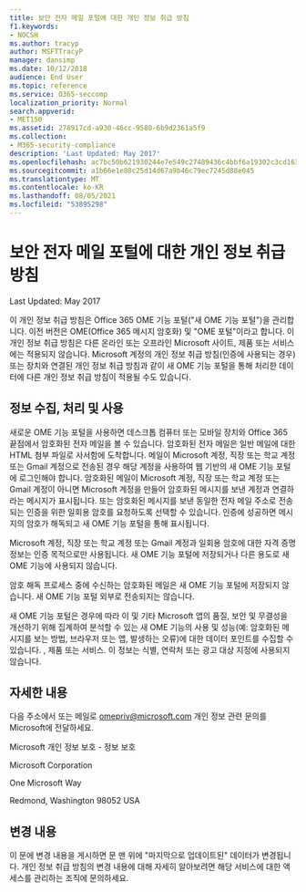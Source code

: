 ```yaml
---
title: 보안 전자 메일 포털에 대한 개인 정보 취급 방침
f1.keywords:
- NOCSH
ms.author: tracyp
author: MSFTTracyP
manager: dansimp
ms.date: 10/12/2018
audience: End User
ms.topic: reference
ms.service: O365-seccomp
localization_priority: Normal
search.appverid:
- MET150
ms.assetid: 278917cd-a930-46cc-9580-6b9d2361a5f9
ms.collection:
- M365-security-compliance
description: 'Last Updated: May 2017'
ms.openlocfilehash: ac7bc50b621930244e7e549c27489436c4bbf6a19302c3cd16310d9f69108b1b
ms.sourcegitcommit: a1b66e1e80c25d14d67a9b46c79ec7245d88e045
ms.translationtype: MT
ms.contentlocale: ko-KR
ms.lasthandoff: 08/05/2021
ms.locfileid: "53895298"
---
```

# <a name="privacy-statement-for-secure-email-portal"></a>보안 전자 메일 포털에 대한 개인 정보 취급 방침

Last Updated: May 2017
  
이 개인 정보 취급 방침은 Office 365 OME 기능 포털("새 OME 기능 포털")을 관리합니다. 이전 버전은 OME(Office 365 메시지 암호화) 및 "OME 포털"이라고 합니다. 이 개인 정보 취급 방침은 다른 온라인 또는 오프라인 Microsoft 사이트, 제품 또는 서비스에는 적용되지 않습니다. Microsoft 계정의 개인 정보 취급 방침(인증에 사용되는 경우) 또는 장치와 연결된 개인 정보 취급 방침과 같이 새 OME 기능 포털을 통해 처리한 데이터에 다른 개인 정보 취급 방침이 적용될 수도 있습니다.
  
## <a name="collection-processing-and-use-of-your-information"></a>정보 수집, 처리 및 사용

새로운 OME 기능 포털을 사용하면 데스크톱 컴퓨터 또는 모바일 장치와 Office 365 끝점에서 암호화된 전자 메일을 볼 수 있습니다. 암호화된 전자 메일은 일반 메일에 대한 HTML 첨부 파일로 사서함에 도착합니다. 메일이 Microsoft 계정, 직장 또는 학교 계정 또는 Gmail 계정으로 전송된 경우 해당 계정을 사용하여 웹 기반의 새 OME 기능 포털에 로그인해야 합니다. 암호화된 메일이 Microsoft 계정, 직장 또는 학교 계정 또는 Gmail 계정이 아니면 Microsoft 계정을 만들어 암호화된 메시지를 보낸 계정과 연결하라는 메시지가 표시됩니다. 또는 암호화된 메시지를 보낸 동일한 전자 메일 주소로 전송되는 인증을 위한 일회용 암호를 요청하도록 선택할 수 있습니다. 인증에 성공하면 메시지의 암호가 해독되고 새 OME 기능 포털을 통해 표시됩니다.
  
Microsoft 계정, 직장 또는 학교 계정 또는 Gmail 계정과 일회용 암호에 대한 자격 증명 정보는 인증 목적으로만 사용됩니다. 새 OME 기능 포털에 저장되거나 다른 용도로 새 OME 기능에 사용되지 않습니다.
  
암호 해독 프로세스 중에 수신하는 암호화된 메일은 새 OME 기능 포털에 저장되지 않습니다. 새 OME 기능 포털 외부로 전송되지는 않습니다.
  
새 OME 기능 포털은 경우에 따라 이 및 기타 Microsoft 앱의 품질, 보안 및 무결성을 개선하기 위해 집계하여 분석할 수 있는 새 OME 기능의 사용 및 성능(예: 암호화된 메시지를 보는 방법, 브라우저 또는 앱, 발생하는 오류)에 대한 데이터 포인트를 수집할 수 있습니다. , 제품 또는 서비스. 이 정보는 식별, 연락처 또는 광고 대상 지정에 사용되지 않습니다.
  
## <a name="for-more-information"></a>자세한 내용

다음 주소에서 또는 메일로 [](mailto:omepriv@microsoft.com)omepriv@microsoft.com 개인 정보 관련 문의를 Microsoft에 전달하세요.
  
Microsoft 개인 정보 보호 - 정보 보호
  
Microsoft Corporation
  
One Microsoft Way
  
Redmond, Washington 98052 USA
  
## <a name="changes"></a>변경 내용

이 문에 변경 내용을 게시하면 문 맨 위에 "마지막으로 업데이트된" 데이터가 변경됩니다. 개인 정보 취급 방침의 변경 내용에 대해 자세히 알아보려면 해당 서비스에 대한 액세스를 관리하는 조직에 문의하세요.
  

